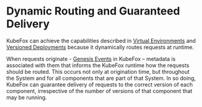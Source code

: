 # Dynamic Routing and Guaranteed Delivery

KubeFox can achieve the capabilities described in [Virtual
Environments](virtual_environments.md) and [Versioned
Deployments](versioned_deployments.md) because it dynamically routes requests at
runtime.

When requests originate - [Genesis Events](../concepts.md#genesis-events) in
KubeFox – metadata is associated with them that informs the KubeFox runtime how
the requests should be routed. This occurs not only at origination time, but
throughout the System and for all components that are part of that System. In so
doing, KubeFox can guarantee delivery of requests to the correct version of each
component, irrespective of the number of versions of that component that may be
running.
